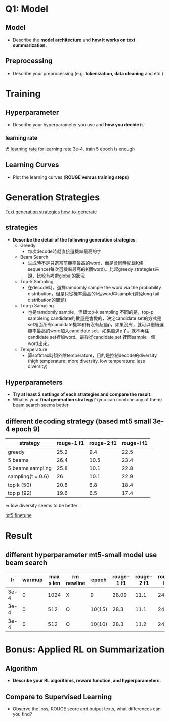 
# Q1: Model

## Model
- Describe the **model architecture** and **how it works on text summarization.**   



## Preprocessing
- Describe your preprocessing (e.g. **tokenization, data cleaning** and etc.)


# Training 

## Hyperparameter
- Describe your hyperparameter you use and **how you decide it**.

### learning rate
[t5 learning rate](https://wandb.ai/lukaemon/finetune-t5-hello-world/reports/T5-learning-rate--VmlldzozNTI3ODM1)
for learning rate 3e-4, train 5 epoch is enough

## Learning Curves
- Plot the learning curves (**ROUGE versus training steps**)

# Generation Strategies

[Text generation strategies](https://huggingface.co/docs/transformers/generation_strategies)
[how-to-generate](https://huggingface.co/blog/how-to-generate)

## strategies
- **Describe the detail of the following generation strategies**:
    - Greedy
        - 每次decode時就直接選機率最高的字
    - Beam Search
        - 生成時不是只選當前機率最高的word，而是會同時紀錄K條sequence(每次選機率最高的K個word)。比起greedy strategies來說，比較有考慮global的狀況
    - Top-k Sampling
        - 在decode時，選擇ramdomly sample the word via the probability distribution，但是只從機率最高的k個word中sample(避免long tail distribution的問題)
    - Top-p Sampling
        - 也是ramdomly sample，但跟top-k sampling 不同的是，top-p sampleing candidate的數量是會變的，決定candidate set的方式是set裡面所有candidate機率和有沒有超過p，如果沒有，就可以繼續選機率最高的word加入candidate set，如果超過p了，就不再往candidate set裡加word。最後從candidate set 裡面sample一個word出來。
    - Temperature
        - 算softmax時額外除temperature，目的是控制decode的diversity (high temperature: more diversity, low temperature: less diversity)

## Hyperparameters
- **Try at least 2 settings of each strategies and compare the result**. 
- What is your **final generation strategy**? (you can combine any of them)
beam search seems better
## different decoding strategy (based mt5 small 3e-4 epoch 9)
| strategy | rouge-1 f1 | rouge-2 f1 | rouge-l f1 |
| ---------- | -------- | ---------- | ---------- | 
|  greedy           |    25.2    |     9.4       |      22.5      |
|  5 beams          |    26.4    |     10.5      |      23.4      |  
|  5 beams sampling |    25.8    |    10.1       |      22.8      |
|  sampling(t = 0.6)|    26      |    10.1       |     22.9       |
|  top k (50)       |    20.8    |    6.8        |     18.4       |
|  top p (92)       |    19.6    |    6.5        |     17.4       |

=> low diversity seems to be better


[mt5 finetune](https://github.com/KrishnanJothi/MT5_Language_identification_NLP#dp)

# Result 

## different hyperparameter mt5-small model use beam search
| lr | warmup | max s len | rm newline | epoch | rouge-1 f1 | rouge-2 f1 | rouge-l f1 |
| -- | ------ | --------- | ---------- | ----- | ---------- | ---------- | ---------- |
| 3e-4 |   0   | 1024 |  X | 9     |   28.09   |     11.1      |     24.6     | 
| 3e-4 |   0   | 512  |  O | 10(15)|   28.3    |     11.1      |     24.7     |
| 3e-4 |   0   | 512  |  O | 10(10)|   28.3    |     11.2      |     24.7     |
 



# Bonus: Applied RL on Summarization
##  Algorithm 
- **Describe your RL algorithms, reward function, and hyperparameters.**

## Compare to Supervised Learning 
- Observe the loss, ROUGE score and output texts, what differences can you find?

